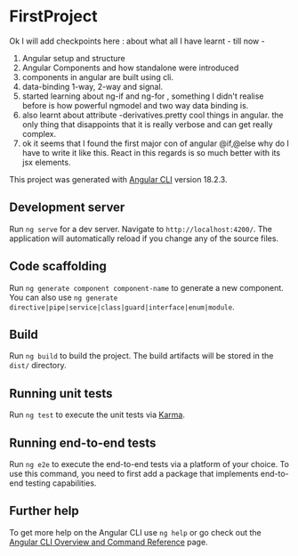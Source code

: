# FirstProject

Ok I will add checkpoints here :
about what all I have learnt -
till now -

1. Angular setup and structure
2. Angular Components and how standalone were introduced
3. components in angular are built using  cli.
4. data-binding 1-way, 2-way and signal.
5. started learning about ng-if and ng-for , something I didn't realise
before is how powerful ngmodel and two way data binding is.
6. also learnt about attribute -derivatives.pretty cool things in angular. the only thing that disappoints that it is really verbose and can get really complex.
7. ok it seems that I found the first major con of angular @if,@else why do I have to write it like this. React in this regards is so much better with its jsx elements.

This project was generated with [Angular CLI](https://github.com/angular/angular-cli) version 18.2.3.

## Development server

Run `ng serve` for a dev server. Navigate to `http://localhost:4200/`. The application will automatically reload if you change any of the source files.

## Code scaffolding

Run `ng generate component component-name` to generate a new component. You can also use `ng generate directive|pipe|service|class|guard|interface|enum|module`.

## Build

Run `ng build` to build the project. The build artifacts will be stored in the `dist/` directory.

## Running unit tests

Run `ng test` to execute the unit tests via [Karma](https://karma-runner.github.io).

## Running end-to-end tests

Run `ng e2e` to execute the end-to-end tests via a platform of your choice. To use this command, you need to first add a package that implements end-to-end testing capabilities.

## Further help

To get more help on the Angular CLI use `ng help` or go check out the [Angular CLI Overview and Command Reference](https://angular.dev/tools/cli) page.
